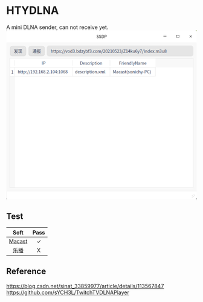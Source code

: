 # HTYDLNA
A mini DLNA sender, can not receive yet.  
![alt](preview.png)

## Test
| Soft | Pass |
|:----:|:----:|
| [Macast](https://github.com/xfangfang/Macast) |✓ |
|[乐播](https://www.lebo.cn)|X|

## Reference
https://blog.csdn.net/sinat_33859977/article/details/113567847  
https://github.com/sYCH3L/TwitchTVDLNAPlayer
